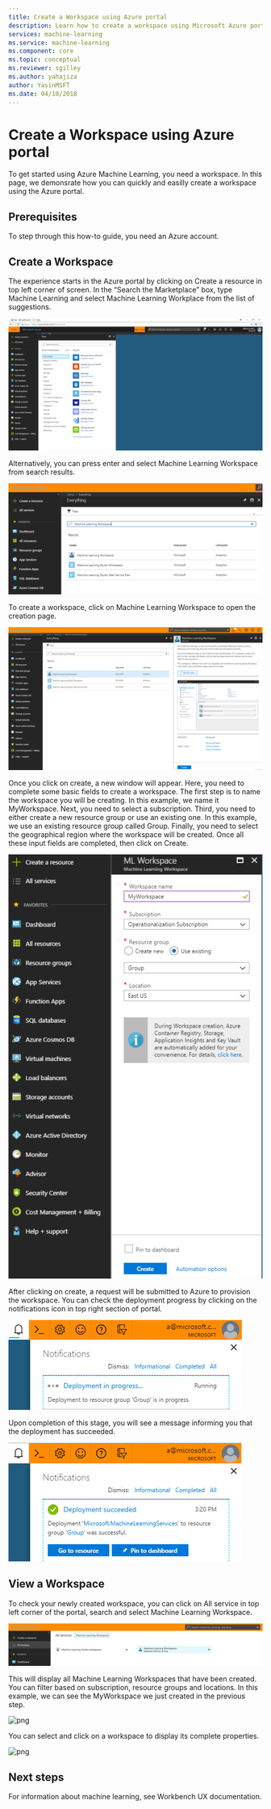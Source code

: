 ```yaml
---
title: Create a Workspace using Azure portal
description: Learn how to create a workspace using Microsoft Azure portal.
services: machine-learning
ms.service: machine-learning
ms.component: core
ms.topic: conceptual
ms.reviewer: sgilley
ms.author: yahajiza
author: YasinMSFT
ms.date: 04/10/2018
---
```

# Create a Workspace using Azure portal

To get started using Azure Machine Learning, you need a workspace. In this page, we demonsrate how you can quickly and easilly create a workspace using the Azure portal.

## Prerequisites

To step through this how-to guide, you need an Azure account.

## Create a Workspace 

The experience starts in the Azure portal by clicking on Create a resource in top left corner of screen. In the “Search the Marketplace” box, type Machine Learning and select Machine Learning Workplace from the list of suggestions.

![png](media/how-to-create-workspace-in-portal/search_for_workspace.PNG)

Alternatively, you can press enter and select Machine Learning Workspace from search results.

![png](media/how-to-create-workspace-in-portal/search_result_workspace.PNG)

To create a workspace, click on Machine Learning Workspace to open the creation page. 

![png](media/how-to-create-workspace-in-portal/workspace_create.PNG)

Once you click on create, a new window will appear. Here, you need to complete some basic fields to create a workspace. The first step is to name the workspace you will be creating. In this example, we name it MyWorkspace. Next, you need to select a subscription. Third, you need to either create a new resource group or use an existing one. In this example, we use an existing resource group called Group. Finally, you need to select the geographical region where the workspace will be created. Once all these input fields are completed, then click on Create.

![png](media/how-to-create-workspace-in-portal/workspace_create_name.PNG)

After clicking on create, a request will be submitted to Azure to provision the workspace. You can check the deployment progress by clicking on the notifications icon in top right section of portal. 

![png](media/how-to-create-workspace-in-portal/deployment_in_progress.PNG)

Upon completion of this stage, you will see a message informing you that the deployment has succeeded.

![png](media/how-to-create-workspace-in-portal/deployment_succeeded.PNG)

## View a Workspace

To check your newly created workspace, you can click on All service in top left corner of the portal, search and select Machine Learning Workspace. 

![png](media/how-to-create-workspace-in-portal/allservices-search.PNG)

This will display all Machine Learning Workspaces that have been created. You can filter based on subscription, resource groups and locations.  In this example, we can see the MyWorkspace we just created in the previous step.

![png](media/how-to-create-workspace-in-portal/allservices-view_workspace.PNG)

You can select and click on a workspace to display its complete properties.

![png](media/how-to-create-workspace-in-portal/allservices-view_workspace_full.PNG)

## Next steps

For information about machine learning, see Workbench UX documentation.